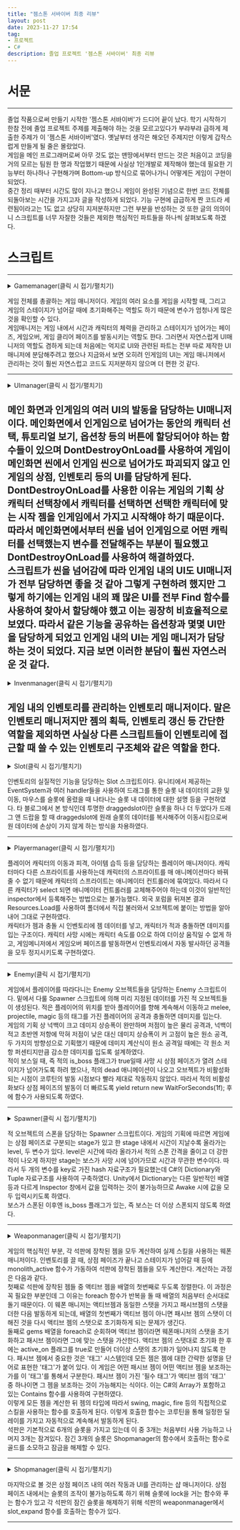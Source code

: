 ```yaml
---
title: "젬스톤 서바이버 최종 리뷰"
layout: post
date: 2023-11-27 17:54
tag:
- 프로젝트
- C#
description: 졸업 프로젝트 '젬스톤 서바이버' 최종 리뷰
---
```


# 서문
---
졸업 작품으로써 만들기 시작한 '젬스톤 서바이버'가 드디어 끝이 났다. 학기 시작하기 한참 전에 졸업 프로젝트 주제를 제출해야 하는 것을 모르고있다가 부랴부랴 급하게 제출한 주제가 이 '젬스톤 서바이버'였다. 옛날부터 생각은 해오던 주제지만 이렇게 갑작스럽게 만들게 될 줄은 몰랐었다.  
게임을 메인 프로그래머로써 아무 것도 없는 맨땅에서부터 만드는 것은 처음이고 코딩을 거의 모르는 팀원 한 명과 작업했기 때문에 사실상 1인개발로 제작해야 했는데 필요한 기능부터 하나하나 구현해가며 Bottom-up 방식으로 묶어나가니 어떻게든 게임이 구현이 되었다.  
중간 정리 때부터 시간도 많이 지나고 했으니 게임이 완성된 기념으로 한번 코드 전체를 되돌아보는 시간을 가지고자 글을 작성하게 되었다. 기능 구현에 급급하게 짠 코드라 세련됨이라고는 1도 없고 상당히 지저분하지만 그런 부분을 반성하는 것 또한 글의 의의이니 스크립트를 너무 자잘한 것들은 제외한 핵심적인 파트들을 하나씩 살펴보도록 하겠다.  

# 스크립트
---

<details>
<summary>Gamemanager(클릭 시 접기/펼치기)</summary>
<div markdown="1">

{% highlight c# %}
using System.Collections;
using System.Collections.Generic;
using TMPro;
using UnityEngine;
using UnityEngine.SceneManagement;
using UnityEngine.UI;

public class gamemanager : MonoBehaviour
{
    public static gamemanager instance=null;
    public poolmanager poolmng;
    public GameObject inventory;
    public invenmanager invenmanager;
    public playermanager player;
    public Spawner spawner;
    public Slider hpbar;
    public GameObject hp_red;
    public GameObject uimng;
    public uimanager ui;
    public int char_num;
    public float gameTime;
    public bool inv_active=false;
    public TMP_Text min_text;
    public TMP_Text sec_text; 
    public TMP_Text gold_text;
    public TMP_Text kill_text;
    public int gold=0;
    public int kill=0;
    public gemData char1;
    public gemData char2;
    public gemData char3;
    public GameObject game_over_screen;
    public GameObject clear_screen;
    public float maxGameTime = 2 * 10f; // 20�? / 5 * 60f >> 5�?
    public float health;
    public float maxhealth=1000;
    public bool isLive = true;

    void Awake() //게임 초기화 및 ui매니저 데이터 인계받음
    {
        if(instance==null) {
            instance=this;
        }
        else {
            Destroy(this);
        }
        min_text.text="00";
        sec_text.text="00";
        gold_text.text="000";
        uimng=GameObject.Find("UImanager");
        ui=uimng.GetComponent<uimanager>();
        char_num=ui.char_num;
        hp_refresh();
    }

    private void Start() {
        if(char_num==1) {
            GameObject mn=invenmanager.monoliths[0];
            weaponmanager wpmn=mn.GetComponent<weaponmanager>();
            wpmn.gems[0]=char1;
            wpmn.mono_slots[0].g=char1;
            wpmn.monolith_active();
        }
        else if(char_num==2) {
            GameObject mn=invenmanager.monoliths[0];
            weaponmanager wpmn=mn.GetComponent<weaponmanager>();
            wpmn.gems[0]=char2;
            wpmn.mono_slots[0].g=char2;
            wpmn.monolith_active();
            player.char_select2();
        }
        else if(char_num==3) {
            GameObject mn=invenmanager.monoliths[0];
            weaponmanager wpmn=mn.GetComponent<weaponmanager>();
            wpmn.gems[0]=char3;
            wpmn.mono_slots[0].g=char3;
            wpmn.monolith_active();
            player.char_select3();
        }
    }

    public void hp_refresh() {
        hpbar.value=health/maxhealth;
        if(hpbar.value==0) hp_red.SetActive(false);
    }
    

    private void Update()
    {
        gameTime += Time.deltaTime;

        //if(gameTime > maxGameTime){
           // gameTime = maxGameTime;
        //}

        int min=(int)gameTime / 60;
        int sec=((int)gameTime - min*60) % 60;

        if(sec>=60) {
            sec-=60;
        }
        if(min<10) min_text.text="0"+min.ToString();
        else min_text.text=min.ToString();

        if(sec<10) sec_text.text="0"+sec.ToString();
        else sec_text.text=sec.ToString();

        if(gold<10) gold_text.text="00"+gold.ToString();
        else if(gold<100) gold_text.text="0"+gold.ToString();
        else gold_text.text=gold.ToString();

        if(Input.GetKeyDown(KeyCode.I)) { //인벤토리 오픈 및 초기화
            inventory.SetActive(true);
            invenmanager.slot_refresh();
            hpbar.gameObject.SetActive(false);
            Time.timeScale=0;
            inv_active=true;
        }

        if(inv_active==true && Input.GetKeyDown(KeyCode.Escape)) {//인벤토리 켜져있을시 닫고 인벤이 꺼져있으면 설정창을 on
            GameObject[] monoliths=invenmanager.monoliths;
            foreach(GameObject mono in monoliths) {
                mono.GetComponent<weaponmanager>().monolith_active();
            }
            inventory.SetActive(false);
            hpbar.gameObject.SetActive(true);
            inv_active=false;
            Time.timeScale=1;
        }
    }

    public void merchant_phase() { //게임 시작 후 일정시간이 지나면 상점 페이즈를 오픈, 시간을 정지함
    //그와 동시에 현재 스테이지에 있던 모든 오브젝트를 비활성화함으로써 초기화
        foreach(List<GameObject> pool in poolmng.pools) {
            foreach(GameObject obj in pool) {
                obj.SetActive(false);
            }
        }
        spawner.stage++;
        spawner.boss_spawned=false;
        gameTime=0;
        Time.timeScale=0;
        ui.merchant_on();
    }

    public void game_over() {
        game_over_screen.SetActive(true);
        StartCoroutine(game_over_back());
    }

    public void game_clear() {
        clear_screen.SetActive(true);
        kill_text.text=kill.ToString();
        StartCoroutine(game_over_back());
    }

    IEnumerator game_over_back() {
        yield return new WaitForSeconds(4f);
        SceneManager.LoadScene("starting scene");
    }

}
{% endhighlight %}

</div>
</details>

게임 전체를 총괄하는 게임 매니저이다. 게임의 여러 요소를 게임을 시작할 때, 그리고 게임의 스테이지가 넘어갈 때에 초기화해주는 역할도 하기 때문에 변수가 엄청나게 많은 것을 확인할 수 있다.  
게임매니저는 게임 내에서 시간과 캐릭터의 체력을 관리하고 스테이지가 넘어가는 페이즈, 게임오버, 게임 클리어 페이즈를 발동시키는 역할도 한다. 그러면서 자연스럽게 UI매니저의 역할도 겸하게 되는데 처음에는 억지로 UI와 관련된 파트는 전부 따로 제작한 UI매니저에 분담해주려고 했으나 지금와서 보면 오히려 인게임의 UI는 게임 매니저에서 관리하는 것이 훨씬 자연스럽고 코드도 지저분하지 않으며 더 편한 것 같다.  

---  
<details>
<summary>UImanager(클릭 시 접기/펼치기)</summary>
<div markdown="1">

{% highlight c# %}
using System.Collections;
using System.Collections.Generic;
using UnityEngine;
using UnityEngine.UI;
using UnityEngine.SceneManagement;

public class uimanager : MonoBehaviour
{
    public static uimanager ui_instance=null;
    public GameObject startpannnel;
    public GameObject characterpannel;
    public GameObject charremindpannel;
    public GameObject quitremindpannel;
    public GameObject ingame_option;
    public GameObject merchant_pannel;
    public GameObject tuto_pannel;
    public GameObject main_option;
    bool in_game=false;
    public bool pause=false;
    Button fsbtn;
    Button wsbtn;
    Button backbtn;
    public int char_num;
   
   private void Awake() {
    if(ui_instance==null) {
            ui_instance=this;
            DontDestroyOnLoad(this.gameObject);
        }
    else {
        Destroy(ui_instance.gameObject);
        ui_instance=this;
        DontDestroyOnLoad(this.gameObject);
    }
   }
   public void startbutton() {
    startpannnel.SetActive(false);
    characterpannel.SetActive(true);
   }

   public void main_option_button() {
    main_option.SetActive(true);
   }
   public void main_option_back() {
    main_option.SetActive(false);
   }

   public void tuto_button() {
    tuto_pannel.SetActive(true);
   }
   public void tuto_back_button() {
    tuto_pannel.SetActive(false);
   }
   public void characterselect1() {
    char_num=1;
    charremindpannel.SetActive(true);
   }

   public void characterselect2() {
    char_num=2;
    charremindpannel.SetActive(true);
   }

   public void characterselect3() {
    char_num=3;
    charremindpannel.SetActive(true);
   }

   public void characteryes() {
    characterpannel.SetActive(false);
    startpannnel=null;
    characterpannel=null;
    charremindpannel=null;
    quitremindpannel=null;
    SceneManager.LoadScene("in-game");
    in_game=true;
   }

   public void back_to_main() {
    Time.timeScale=1;
    SceneManager.LoadScene("starting scene");
   }

   public void characterno() {
    char_num=0;
    charremindpannel.SetActive(false);
   }

   public void backtomain() {
    characterpannel.SetActive(false);
    startpannnel.SetActive(true);
   }

   public void exit_button() {
    quitremindpannel.SetActive(true);
   }

   public void exit_yes() {
    Debug.Log("exited");
    Application.Quit();
   }

   public void exit_no() {
    quitremindpannel.SetActive(false);
   }

   public void full_screen() {
    Screen.sleepTimeout = SleepTimeout.NeverSleep;
    Screen.SetResolution(1920, 1080, true);
    Debug.Log("full screen");
   }

   public void window_screen() {
    Screen.sleepTimeout = SleepTimeout.NeverSleep;
    Screen.SetResolution(1280, 720, false);
    Debug.Log("windowed");
   }

   public void merchant_on() {
    merchant_pannel=GameObject.Find("Canvas").transform.Find("merchant pannel").gameObject;
    merchant_pannel.SetActive(true);
    Time.timeScale=0;
   }

   private void Update() {
    if(in_game==true && gamemanager.instance!=null) {
        //인벤토리가 꺼져있을때 esc를 누르면 인게임 옵션 패널을 띄워줌
        if(pause==true && Input.GetKeyDown(KeyCode.Escape)) {
            ingame_option.SetActive(false);
            pause=false;
            Time.timeScale=1;
        }
        else if(gamemanager.instance.inv_active==false && Input.GetKeyDown(KeyCode.Escape)) {
            ingame_option=GameObject.Find("Canvas").transform.Find("ingame_option pannel").gameObject;
            ingame_option.SetActive(true);
            Time.timeScale=0;
            pause=true;
            fsbtn=GameObject.Find("full screen button").GetComponent<Button>();
            fsbtn.onClick.AddListener(full_screen);
            wsbtn=GameObject.Find("window screen button").GetComponent<Button>();
            wsbtn.onClick.AddListener(window_screen);
            backbtn=GameObject.Find("back button").GetComponent<Button>();
            backbtn.onClick.AddListener(back_to_main);
        }
        
    }
   }
}
{% endhighlight %}

</div>
</details>

메인 화면과 인게임의 여러 UI의 발동을 담당하는 UI매니저이다. 메인화면에서 인게임으로 넘어가는 동안의 캐릭터 선택, 튜토리얼 보기, 옵션창 등의 버튼에 할당되어야 하는 함수들이 있으며 DontDestroyOnLoad를 사용하여 게임이 메인화면 씬에서 인게임 씬으로 넘어가도 파괴되지 않고 인게임의 상점, 인벤토리 등의 UI를 담당하게 된다.  
DontDestroyOnLoad를 사용한 이유는 게임의 기획 상 캐릭터 선택창에서 캐릭터를 선택하면 선택한 캐릭터에 맞는 시작 젬을 인게임에서 가지고 시작해야 하기 때문이다. 따라서 메인화면에서부터 씬을 넘어 인게임으로 어떤 캐릭터를 선택했는지 변수를 전달해주는 부분이 필요했고 DontDestroyOnLoad를 사용하여 해결하였다.  
스크립트가 씬을 넘어감에 따라 인게임 내의 UI도 UI매니저가 전부 담당하면 좋을 것 같아 그렇게 구현하려 했지만 그렇게 하기에는 인게임 내의 꽤 많은 UI를 전부 Find 함수를 사용하여 찾아서 할당해야 했고 이는 굉장히 비효율적으로 보였다. 따라서 같은 기능을 공유하는 옵션창과 몇몇 UI만을 담당하게 되었고 인게임 내의 UI는 게임 매니저가 담당하는 것이 되었다. 지금 보면 이러한 분담이 훨씬 자연스러운 것 같다.  
---

<details>
<summary>Invenmanager(클릭 시 접기/펼치기)</summary>
<div markdown="1">

{% highlight c# %}
using System;
using System.Collections;
using System.Collections.Generic;
using UnityEngine;

public class invenmanager : MonoBehaviour
{
    // Start is called before the first frame update
    public static invenmanager inventory;
    public GameObject inv_pannel;
    public gemData[] gemlist;
    public GameObject[] monoliths;
    public GameObject[] slots;
    public int gemcount=0;


    void Awake()
    {
        if(inventory==null) {
            inventory=this;
        }
        else Destroy(this.gameObject);
    }
   
    public void inven_dead() {
        foreach(GameObject obj in monoliths) {
            weaponmanager wpmn=obj.GetComponent<weaponmanager>();
            wpmn.monolith_clear();
        }
    }

    public void slot_refresh() { // 인벤토리 슬롯을 젬 리스트와 동기화시켜줌
        for(int i=0; i<slots.Length; i++) {
            if(gemlist[i]!=null){
                slots[i].GetComponent<slot>().g=gemlist[i];
            }
            Debug.Log("slot refresh");  
        }
    }

    public void gemlist_refresh() { //인벤토리 내 젬의 위치변경 등이 있을때 리스트에도 반영해줌
        gemcount=0;
        for(int i=0; i<slots.Length; i++) {
            gemlist[i]=slots[i].GetComponent<slot>().g;
            if(gemlist[i]!=null) gemcount++;
        }
        Debug.Log("gemlist refresh");  
    }

    public void add_gem(gemData gd) { //슬롯에 여유가 있다면 젬리스트에 젬 데이터를 넣어줌
        if(gemcount<slots.Length) {
            for(int i=0; i<slots.Length; i++) {
                if(gemlist[i]==null) {
                    gemlist[i]=gd;
                    gemcount++;
                    break;
                }
            }
        }
        else {
            Debug.Log("slot full");
        }
    }

}
{% endhighlight %}

</div>
</details>

게임 내의 인벤토리를 관리하는 인벤토리 매니저이다. 말은 인벤토리 매니저지만 젬의 획득, 인벤토리 갱신 등 간단한 역할을 제외하면 사실상 다른 스크립트들이 인벤토리에 접근할 때 쓸 수 있는 인벤토리 구조체와 같은 역할을 한다.  
---

<details>
<summary>Slot(클릭 시 접기/펼치기)</summary>
<div markdown="1">

{% highlight c# %}
using System.Collections;
using System.Collections.Generic;
using UnityEngine;
using UnityEngine.UI;
using UnityEngine.EventSystems;
using Unity.VisualScripting;
using TMPro;

public class slot : MonoBehaviour, IBeginDragHandler, IDragHandler, IEndDragHandler, IDropHandler, IPointerEnterHandler, IPointerExitHandler, IPointerClickHandler
{
    [SerializeField]
   private gemData pgem;
   public Image slot_img;
   public bool islock=false;
   public bool isfull=false;
   public bool begin_mono=false;
   public int slot_index;
   public GameObject pannel;
   public TMP_Text title;
   public TMP_Text explain;
   public TMP_Text tags;

   public gemData g { //젬 데이터가 있다면 투명화를 해제
    get {return pgem;}
    set {
        pgem=value;
        if(pgem==null) {
            slot_img.color=new Color(1,1,1,0);
            isfull=false;
        }
        else {
            isfull=true;
            slot_img.sprite=g.spr;
            slot_img.color=new Color(1,1,1,1);
        }
        
    }
   }

   void OnDisable() {
    pannel.SetActive(false);
   }

    public void OnPointerClick(PointerEventData eventData) {
        if(eventData.button==PointerEventData.InputButton.Right) {
            if(this.g!=null) {
                g=null;
                gamemanager.instance.gold+=10;
                invenmanager.inventory.gemlist_refresh();
            }
        }
    }

   public void OnPointerEnter(PointerEventData eventData) {
    //마우스 올리면 젬의 정보 패널을 띄움
        if(this.isfull) {
            pannel.SetActive(true);
            title.text=g.gem_name;
            explain.text=g.gem_explain;
            string str="";
            foreach(string s in g.tags) {
                str+=s + ",";
            }
            if(g.ispassive) {
                foreach(string s in g.required_tag) {
                    str+="<color=#800000ff><b>" + s + "</b></color>" + ",";
                }
            }
            str=str.Remove(str.Length - 1, 1);
            this.tags.text=str;
            Debug.Log("mouse enter");
        }
   }

    public void OnPointerExit(PointerEventData eventData) {
        //마우스 뗐을 때 창 사라짐
        if(pannel.activeSelf==true) {
            pannel.SetActive(false);
            Debug.Log("mouse exit");
        }
    }

   
    public void OnBeginDrag(PointerEventData eventData)
    { //슬롯에 젬이 있을시 슬롯을 클릭하면 draggedslot에 그 슬롯의 데이터를 복사해서 넘겨줌
        pannel.SetActive(false);
        if(isfull && !islock) {
            if(this.gameObject.tag=="monoslot") begin_mono=true;
            draggedslot.instance.dragslot=this;
            draggedslot.instance.dragset(slot_img);
            draggedslot.instance.transform.position=eventData.position;
        }
    }

    public void OnDrag(PointerEventData eventData)
    { //마우스 이동에 따라 draggedslot이 이동
        if(isfull && !islock) {
            draggedslot.instance.transform.position=eventData.position;
        }
    }

    public void OnEndDrag(PointerEventData eventData)
    { //드래그가 끝났을 시 처음에 클릭했던 슬롯에서 발동하는 함수
    //드래그의 종착점이 monolith인지, 다른 슬롯인지에 따라서 필요한 절차를 진행
        if(draggedslot.instance.is_monolith==true && draggedslot.instance.is_change==false && !islock) {
            this.g=null;
            invenmanager.inventory.gemlist[slot_index]=null;
            draggedslot.instance.is_monolith=false;
        }
        else if(draggedslot.instance.is_change==true && !islock) {
            Debug.Log(draggedslot.instance.change_gd);
            this.g=draggedslot.instance.change_gd;
            int idx=draggedslot.instance.change_idx;
            if(draggedslot.instance.is_monolith) {
                invenmanager.inventory.gemlist[slot_index]=draggedslot.instance.change_gd;
                draggedslot.instance.is_monolith=false;
            }
            else {
                invenmanager.inventory.gemlist[idx]=this.g;
                if(!begin_mono) invenmanager.inventory.gemlist[slot_index]=draggedslot.instance.change_gd;
            }
            draggedslot.instance.change_gd=null;
            draggedslot.instance.change_idx=-1;
            draggedslot.instance.is_change=false;
        }
        if(begin_mono && !islock) {
             foreach(GameObject mono in invenmanager.inventory.monoliths) {
                mono.GetComponent<weaponmanager>().monolith_reset();
            }
        }
        draggedslot.instance.drag_invisible(0);
        draggedslot.instance.dragslot=null;
        begin_mono=false;
        invenmanager.inventory.gemlist_refresh();
    }

    public void OnDrop(PointerEventData eventData)
    { //enddrag보다 먼저 발동하는 함수로 드래그가 끝난 위치에 있는 슬롯에서 발동
    //드래그가 끝난 위치가 monolith라면 젬데이터를 monolith로 넘겨주고 refresh
    //드래그가 끝난 위치가 다른 슬롯이라면 그 슬롯에 draggedslot의 데이터를 넘기고 슬롯의 데이터를 받아옴
        if(draggedslot.instance.dragslot!=null && this.gameObject.tag=="monoslot" && !islock) {
            if(this.g!=null) {
                draggedslot.instance.change_idx=this.slot_index;
                draggedslot.instance.change_gd=this.g;
                draggedslot.instance.is_change=true;
            }
            this.g=draggedslot.instance.dragslot.g;
            foreach(GameObject mono in invenmanager.inventory.monoliths) {
                mono.GetComponent<weaponmanager>().monolith_reset();
            }
            draggedslot.instance.is_monolith=true;
        }
        else if(draggedslot.instance.dragslot!=null && this.gameObject.tag=="slot" && !islock) {
            draggedslot.instance.change_idx=this.slot_index;
            draggedslot.instance.change_gd=this.g;
            this.g=draggedslot.instance.dragslot.g;
            draggedslot.instance.is_change=true;
        }
    }
}
{% endhighlight %}

</div>
</details>

인벤토리의 실질적인 기능을 담당하는 Slot 스크립트이다. 유니티에서 제공하는 EventSystem과 여러 handler들을 사용하여 드래그를 통한 슬롯 내 데이터의 교환 및 이동, 마우스를 슬롯에 올렸을 때 나타나는 슬롯 내 데이터에 대한 설명 등을 구현하였다. 타 블로그에서 본 방식인데 투명한 draggedslot이란 슬롯을 하나 더 두었다가 드래그 앤 드랍을 할 때 draggedslot에 원래 슬롯의 데이터를 복사해주어 이동시킴으로써 원 데이터에 손상이 가지 않게 하는 방식을 차용하였다.  

---
<details>
<summary>Playermanager(클릭 시 접기/펼치기)</summary>
<div markdown="1">

{% highlight c# %}
using System.Collections;
using System.Collections.Generic;
using UnityEngine;

public class playermanager : MonoBehaviour
{
    public invenmanager inv;
    Rigidbody2D rigid;
    public Vector2 inputvec;
    public GameObject pivot;
    SpriteRenderer spriter;
    Animator anim;
    float char_speed=0.1f;

    private void Awake() {
        rigid = GetComponent<Rigidbody2D>();
        spriter = GetComponent<SpriteRenderer>();
        anim = GetComponent<Animator>();
    }
    
    public void char_select2() {
        anim.runtimeAnimatorController=(RuntimeAnimatorController)Resources.Load("AcPlayer2");
    }
    public void char_select3() {
        anim.runtimeAnimatorController=(RuntimeAnimatorController)Resources.Load("AcPlayer3");
    }
    void Update() { //캐릭터 이동
        inputvec.x=Input.GetAxis("Horizontal")*char_speed;
        inputvec.y=Input.GetAxis("Vertical")*char_speed;
    }

    public void player_dead() {
        char_speed=0;
        gamemanager.instance.game_over();
        invenmanager.inventory.inven_dead();
    }

    private void FixedUpdate() { //area와 함께 이동시켜줌
        rigid.MovePosition(rigid.position + inputvec);
    }


    private void OnTriggerEnter2D(Collider2D collision) { //젬과 충돌시 인벤의 젬리스트에 추가
        if(collision.gameObject.tag == "gem") {
            Debug.Log("gem");
            gemData gd = collision.gameObject.GetComponent<gem>().GemData;
            inv.add_gem(gd);
            collision.gameObject.SetActive(false);
        }
    }
    void LateUpdate(){ //걷는 애니메이션 재생
        anim.SetFloat("Speed", inputvec.magnitude);

        if (inputvec.x != 0) {
            spriter.flipX = inputvec.x < 0;


        }
    }
    void OnCollisionStay2D(Collision2D collision)
    {
        if (!gamemanager.instance.isLive)
            return;

        if(gamemanager.instance.health >=0) {
            Enemy enemy=collision.gameObject.GetComponent<Enemy>();
            gamemanager.instance.health-=enemy.damage;
            gamemanager.instance.hp_refresh();
            Debug.Log(enemy.damage);
        }
        else if(gamemanager.instance.health < 0)
        {
            for(int index=2; index < transform.childCount; index++)
            {
                transform.GetChild(index).gameObject.SetActive(false);
            }
            player_dead();
            anim.SetTrigger("Dead");
        }
    }
}
{% endhighlight %}

</div>
</details>

플레이어 캐릭터의 이동과 피격, 아이템 습득 등을 담당하는 플레이어 매니저이다. 캐릭터마다 다른 스프라이트를 사용하는데 캐릭터의 스프라이트를 매 애니메이션마다 바꿔줄 수 없기 때문에 캐릭터의 스프라이트는 애니메이터 컨트롤러에 묶여있다. 따라서 다른 캐릭터가 select 되면 애니메이터 컨트롤러를 교체해주어야 하는데 이것이 일반적인 inspector에서 등록해주는 방법으로는 불가능했다. 외국 포럼을 뒤져본 결과 Resources.Load를 사용하여 폴더에서 직접 불러와서 오브젝트에 붙이는 방법을 알아내어 그대로 구현하였다.  
캐릭터가 젬과 충돌 시 인벤토리에 젬 데이터를 넣고, 캐릭터가 적과 충돌하면 데미지를 입는 구조이다. 캐릭터 사망 시에는 캐릭터 속도를 0으로 하여 더이상 움직일 수 없게 하고, 게임메니저에서 게임오버 페이즈를 발동하면서 인벤토리에서 자동 발사하던 공격들을 모두 정지시키도록 구현하였다.  

---

<details>
<summary>Enemy(클릭 시 접기/펼치기)</summary>
<div markdown="1">

{% highlight c# %}
using System;
using System.Collections;
using System.Collections.Generic;
using UnityEngine;
using Random=UnityEngine.Random;

public class Enemy : MonoBehaviour
{
    public float speed;
    public float health;
    public float maxHealth;
    public float fireres;
    public float iceres;
    public float lightres;
    public float damage;
    public bool[] cursed=new bool[11];
    public int gold;
    public bool is_boss=false;
    public RuntimeAnimatorController[] animCon;
    public Rigidbody2D target;
    int spriteType;

    public gemspawner gemspawner;

    public GameObject gem_effect;
    Animator gem_anim;
    bool isLive = true;

    Rigidbody2D rigid;
    Collider2D coll;
    Animator anim;
    SpriteRenderer spriter;
    WaitForFixedUpdate wait;


    void Awake() //변수 할당
    {
        rigid = GetComponent<Rigidbody2D>();
        coll = GetComponent<Collider2D>();
        spriter = GetComponent<SpriteRenderer>();
        anim = GetComponent<Animator>();
        wait = new WaitForFixedUpdate();
        gemspawner=gamemanager.instance.GetComponent<gemspawner>();
        Array.Fill(cursed,false);
    }
    void FixedUpdate()
    { //몬스터 이동
        if(!isLive || anim.GetCurrentAnimatorStateInfo(0).IsName("Hit"))
            return;
        Vector2 dirVec = target.position - rigid.position;
        Vector2 nextVec = dirVec.normalized * speed * Time.fixedDeltaTime;
        rigid.MovePosition(rigid.position + nextVec);
        rigid.velocity = Vector2.zero;
    }
    void LateUpdate() 
    {
        if(!isLive)
            return;
        spriter.flipX = target.position.x < rigid.position.x;
    }
    void OnEnable() 
    {
        target = gamemanager.instance.player.GetComponent<Rigidbody2D>();
        isLive = true;
        coll.enabled = true;
        rigid.simulated = true;
        spriter.sortingOrder = 2;
        anim.SetBool("Dead", false);
        health = maxHealth;
    }

    public void Init(SpawnData data)
    { //몬스터 스탯 초기화
        Debug.Log(data.spriteType);
        spriteType = data.spriteType;
        anim.runtimeAnimatorController = animCon[data.spriteType];
        speed = data.speed;
        maxHealth = data.health;
        health = data.health;
        damage=data.damage;
        fireres=data.fireres;
        iceres=data.iceres;
        lightres=data.lightres;
        gold=data.gold;
        is_boss=data.is_boss;
        if(is_boss) rigid.mass=50;
    }

    void OnTriggerEnter2D(Collider2D collision) 
    { //공격을 받으면 저항을 계산하여 데미지를 입음
        if (!collision.CompareTag("Bullet") && !collision.CompareTag("melee") && !collision.CompareTag("magic"))
            return;

        if(collision.CompareTag("Bullet")) {
            float dam=collision.GetComponent<projectile>().damage;
            if(collision.GetComponent<projectile>().fire) dam-=dam*(this.fireres-collision.GetComponent<projectile>().anti_fireres);
            else if(collision.GetComponent<projectile>().ice) dam-=dam*(this.iceres-collision.GetComponent<projectile>().anti_iceres);
            else if(collision.GetComponent<projectile>().lightn) dam-=dam*(this.lightres-collision.GetComponent<projectile>().anti_lightres);
            health -= dam;
            float force=collision.GetComponent<projectile>().force;
            StartCoroutine(KonckBack(force));
            audiomanager.instance.PlaySfx(audiomanager.Sfx.Range);
        }
        else if(collision.CompareTag("melee")) {
            float dam=collision.GetComponent<melee>().damage;
            if(collision.GetComponent<melee>().fire) dam-=dam*(this.fireres-collision.GetComponent<melee>().anti_fireres);
            else if(collision.GetComponent<melee>().ice) dam-=dam*(this.iceres-collision.GetComponent<melee>().anti_iceres);
            else if(collision.GetComponent<melee>().lightn) dam-=dam*(this.lightres-collision.GetComponent<melee>().anti_lightres);
            health -= dam;
            float force=collision.GetComponent<melee>().force;
            StartCoroutine(KonckBack(force));
            audiomanager.instance.PlaySfx(audiomanager.Sfx.Melee);
        }
        else if(collision.CompareTag("magic")) {
            float dam=collision.GetComponent<magic>().damage;
            if(collision.GetComponent<magic>().fire) dam-=dam*(this.fireres-collision.GetComponent<magic>().anti_fireres);
            else if(collision.GetComponent<magic>().ice) dam-=dam*(this.iceres-collision.GetComponent<magic>().anti_iceres);
            else if(collision.GetComponent<magic>().lightn) dam-=dam*(this.lightres-collision.GetComponent<magic>().anti_lightres);
            health -= dam;
            StartCoroutine(KonckBack());
        }

        if(health > 0){
            //체력이 남아있을시 hit
            anim.SetTrigger("Hit");
            audiomanager.instance.PlaySfx(audiomanager.Sfx.Hit);
        }
        else {
            //사망 과정 진행
            isLive = false;
            coll.enabled = false;
            rigid.simulated = false;
            spriter.sortingOrder = 1;
            if(this.is_boss) {
                if(this.spriteType==4) gamemanager.instance.game_clear();
                else StartCoroutine(open_merchant());
            }
            anim.SetBool("Dead", true);
            audiomanager.instance.PlaySfx(audiomanager.Sfx.Dead);
        }
    }

    IEnumerator KonckBack(float knockforce=3)
    {
        yield return wait; //애니메이션 중첩을 막기위해 유예를 줌
        Vector3 playerPos = gamemanager.instance.player.transform.position;
        Vector3 dirVec = transform.position - playerPos;
        rigid.AddForce(dirVec.normalized * knockforce, ForceMode2D.Impulse);
    }

    void Dead(){ //몬스터 사망 시 현재 위치에 젬을 떨어뜨리고 active false
        int i=Random.Range(0,11);
        if(i==0) {
        var gem=gemspawner.gem_spawn();
        gem.transform.position=this.transform.position;
        var vfx=Instantiate(gem_effect);
        gem_anim=vfx.GetComponent<Animator>();
        vfx.transform.position=this.transform.position;
        }
        gamemanager.instance.gold+=this.gold;
        gamemanager.instance.kill++;
        gameObject.SetActive(false);
    }

    IEnumerator open_merchant() {
        yield return new WaitForSeconds(1f);
        gamemanager.instance.merchant_phase();
    }
}
{% endhighlight %}

</div>
</details>

게임에서 플레이어를 따라다니는 Enemy 오브젝트들을 담당하는 Enemy 스크립트이다. 밑에서 다룰 Spawner 스크립트에 의해 미리 지정된 데이터를 가진 적 오브젝트들이 생성된다. 적은 플레이어의 위치를 받아 플레이어를 향해 계속해서 이동하고 melee, projectile, magic 등의 태그를 가진 플레이어의 공격과 충돌하면 데미지를 입는다.  
게임의 기획 상 넉백이 크고 데미지 상승폭이 완만하며 저점이 높은 물리 공격과, 넉백이 적고 초반엔 저항에 막혀 저점이 낮은 대신 데미지 상승폭이 커 고점이 높은 원소 공격, 두 가지의 방향성으로 기획했기 때문에 데미지 계산식이 원소 공격일 때에는 각 원소 저항 퍼센티지만큼 감소한 데미지를 입도록 설계하였다.  
적이 보스일 때, 즉 적의 is_boss 플래그가 true일때 사망 시 상점 페이즈가 열려 스테이지가 넘어가도록 하려 했으나, 적의 dead 애니메이션이 나오고 오브젝트가 비활성화 되는 시점이 코루틴의 발동 시점보다 빨라 제대로 작동하지 않았다. 따라서 적의 비활성화보다 상점 페이즈의 발동이 더 빠르도록 yield return new WaitForSeconds(1f); 후에 함수가 사용되도록 하였다.  

---
<details>
<summary>Spawner(클릭 시 접기/펼치기)</summary>
<div markdown="1">
{% highlight c# %}
using System;
using System.Collections;
using System.Collections.Generic;
using UnityEngine;
using Random=UnityEngine.Random;

public class Spawner : MonoBehaviour
{
    public Transform[] spwanPoint;
    public SpawnData[] spawnData;
    public int stage=1;
    public int level;
    public bool boss_spawned=false;
    public Dictionary<Tuple<int,int>,int[]> dic;
    float timer;

    void Awake() 
    {
        spwanPoint = GetComponentsInChildren<Transform>();  
        dic=new Dictionary<Tuple<int,int>,int[]>();
        dic_add();  
    }

    void dic_add() {
        dic.Add(new Tuple<int, int>(1,0),new int[]{0});
        dic.Add(new Tuple<int, int>(1,1),new int[]{0,1});
        dic.Add(new Tuple<int, int>(1,2),new int[]{0,1,3});
        dic.Add(new Tuple<int, int>(2,0),new int[]{0});
        dic.Add(new Tuple<int, int>(2,1),new int[]{7,1});
        dic.Add(new Tuple<int, int>(2,2),new int[]{0,1,6});
        dic.Add(new Tuple<int, int>(3,0),new int[]{7,8});
        dic.Add(new Tuple<int, int>(3,1),new int[]{7,8,9});
        dic.Add(new Tuple<int, int>(3,2),new int[]{7,8,9,5});
        dic.Add(new Tuple<int, int>(4,0),new int[]{10,11});
        dic.Add(new Tuple<int, int>(4,1),new int[]{10,11,12});
        dic.Add(new Tuple<int, int>(4,2),new int[]{10,11,12,4});
    }

    void Update() //게임 진행 시간에 따라 게임의 스테이지 레벨이 증가
    {
        timer += Time.deltaTime;
        level = Mathf.Min(Mathf.FloorToInt(gamemanager.instance.gameTime / 120f), 2);

        if(level<spawnData.Length && timer > spawnData[level+stage/3].spawnTime)
        {
            timer = 0;
            Spawn();
        }
    }
    void Spawn() //풀에서 몬스터를 정해진 스폰포인트에서 랜덤하게 pulling
    {
        var t=new Tuple<int, int>(stage,level);
        int[] arr=dic[t]; int leng=arr.Length;
        int rand=Random.Range(0,leng);
        int idx=arr[rand];
        if(spawnData[idx].is_boss) {
            if(boss_spawned) {
                GameObject Enemy = gamemanager.instance.poolmng.pulling(2);
                Enemy.transform.position = spwanPoint[Random.Range(1, spwanPoint.Length)].position;
                Enemy.GetComponent<Enemy>().Init(spawnData[0]);
            }
            else {
                GameObject Enemy = gamemanager.instance.poolmng.pulling(2);
                Enemy.transform.position = spwanPoint[Random.Range(1, spwanPoint.Length)].position;
                Enemy.GetComponent<Enemy>().Init(spawnData[idx]);
                boss_spawned=true;
            }
        }
        else {
            GameObject Enemy = gamemanager.instance.poolmng.pulling(2);
            Enemy.transform.position = spwanPoint[Random.Range(1, spwanPoint.Length)].position;
            Enemy.GetComponent<Enemy>().Init(spawnData[idx]);
        }
    }
}

[System.Serializable]
public class SpawnData
{
    public float spawnTime;
    public int spriteType;
    public int health;
    public float speed;
    public float damage;
    public float fireres;
    public float iceres;
    public float lightres;
    public int gold;
    public bool is_boss=false;
}
{% endhighlight %}

</div>
</details>

적 오브젝트의 스폰을 담당하는 Spawner 스크립트이다. 게임의 기획에 따르면 게임에는 상점 페이즈로 구분되는 stage가 있고 한 stage 내에서 시간이 지날수록 올라가는 level, 두 변수가 있다. level은 시간에 따라 올라가서 적의 스폰 간격을 줄이고 더 강한 적이 나오게 하지만 stage는 보스가 사망 시에 넘어가므로 시간과 무관한 변수이다. 따라서 두 개의 변수를 key로 가진 hash 자료구조가 필요했는데 C#의 Dictionary와 Tuple 자료구조를 사용하여 구축하였다. Unity에서 Dictionary는 다른 일반적인 배열 등과 다르게 Inspector 창에서 값을 입력하는 것이 불가능하므로 Awake 시에 값을 모두 입력시키도록 하였다.  
보스가 스폰된 이후엔 is_boss 플래그가 있는, 즉 보스는 더 이상 스폰되지 않도록 하였다.  

---

<details>
<summary>Weaponmanager(클릭 시 접기/펼치기)</summary>
<div markdown="1">
{% highlight c# %}
using System.Collections;
using System.Collections.Generic;
using UnityEngine;
using DG.Tweening;
using System;
using Random=UnityEngine.Random;

public class weaponmanager : MonoBehaviour
{
    public int prefabid; //할당된 액티브 젬의 id
    public float damage; //피해
    public float delay_percent=1;
    public int element=0; //속성
    public float force=3; //넉백 강도
    public int count; //발사 수
    public int penet; //관통
    public float radius; //반경
    public float speed; //탄속
    public int gem_color; //젬 색깔
    public List<int> curse; //저주 목록
    public GameObject player; //플레이어 위치
    public GameObject pivot; //플레이어의 회전축
    public GameObject pivot1;
    public gemData[] gems; //석판의 젬 목록
    public bool active_on=false;
    public int slot_index=0; //새로 개방된 슬롯 숫자
    public slotback[] expand_slots; //아직 열리지 않은 슬롯 목록
    public slot[] mono_slots; //석판의 슬롯 목록
    public GameObject special_manager;
    Tween tween;
    Coroutine crt;
    Coroutine spcrt=null;

    void Start() {
    }

    public void slot_expand() { //새로 열린 슬롯 개수가 3이 될때까지 개방 가능
        if(slot_index<3) {
            expand_slots[slot_index].slot_active();
            slot_index++;
        }
        else Debug.Log("all slot expanded");
    }


    IEnumerator magicuse(float delay) {//count만큼 마법을 pulling하여 발동시킴
    //wave 마법의 경우 중첩되면 밸런스가 무너지므로 count를 1로 고정
        while(true) {
            yield return new WaitForSeconds(delay);
            for(int i=0; i<count; i++) {
                GameObject mag=gamemanager.instance.poolmng.pulling(prefabid);
                if(prefabid==5) count=1;
                mag.transform.position=this.transform.position;
                mag.GetComponent<magic>().init(this.prefabid,this.damage,this.radius, this.element, player.transform);
            }
        }
    }
    IEnumerator projectile(float delay)
    { //delay마다 count만큼 fire 함수를 발동
        while(true)
        {
            yield return new WaitForSeconds(delay);
            for(int i=0; i<count; i++) {
                StartCoroutine(fire());
            }
        }
    }

    IEnumerator shotgun_fire(float delay) {
        while(true)
        {
            yield return new WaitForSeconds(delay);
            float dam=damage*2/10;
            float x=1.73f;
            StartCoroutine(shotgun(x, 1.3f, dam));
            StartCoroutine(shotgun(x,-1.3f,dam));
            for(int i=0; i<count-2; i++) {
                float y=Random.Range(-1.3f,1.3f);
                StartCoroutine(shotgun(x,y,dam));
            }
        }
    }

    IEnumerator fire() {
        //캐릭터 전방 180도 범위중 랜덤으로 투사체를 발사하는 함수
        GameObject dagger = gamemanager.instance.poolmng.pulling(prefabid);
        dagger.transform.position = player.transform.position;
        dagger.GetComponent<projectile>().init(damage, penet,element, curse, force);
        float x=Random.Range(0, 30);
        if(this.prefabid==10) x=Random.Range(-30,0);
        float y=Random.Range(-30,30);
        Vector3 dir=new Vector3(x,y,0);
        dir=dir.normalized;
        dagger.transform.rotation=Quaternion.FromToRotation(Vector3.up,dir);
        Rigidbody2D rigid=dagger.GetComponent<Rigidbody2D>();
        rigid.velocity=Vector2.zero;
        rigid.velocity=dir*speed;
        yield return null;
        StartCoroutine(daggerfalse(dagger));
    }

    IEnumerator shotgun(float a, float b, float dam) {
        //캐릭터 전방 180도 범위중 랜덤으로 투사체를 발사하는 함수
        GameObject dagger = gamemanager.instance.poolmng.pulling(prefabid);
        dagger.transform.position = player.transform.position;
        dagger.GetComponent<projectile>().init(dam, penet,element, curse, force);
        dagger.transform.localScale=new Vector3(0.35f,0.35f,0.35f);
        Vector3 dir=new Vector3(a,b,0);
        dir=dir.normalized;
        dagger.transform.rotation=Quaternion.FromToRotation(Vector3.up,dir);
        Rigidbody2D rigid=dagger.GetComponent<Rigidbody2D>();
        rigid.velocity=Vector2.zero;
        rigid.velocity=dir*speed;
        yield return null;
        StartCoroutine(daggerfalse(dagger));
    }

    IEnumerator daggerfalse(GameObject used_dagger) {
        yield return new WaitForSeconds(5f);
        used_dagger.SetActive(false);
    }

    IEnumerator swing(float delay) {
        //캐릭터 전방 180도만큼 근접무기를 휘두르는 함수
        while(true) {
        yield return new WaitForSeconds(delay);
        GameObject melee=gamemanager.instance.poolmng.pulling(prefabid);
        melee.transform.parent=pivot.transform;
        melee.transform.position=pivot.transform.position+new Vector3(0,1,0);
        melee.GetComponent<melee>().init(damage, penet, curse, element, radius, force);
        tween=pivot.transform.DORotate(new Vector3(0,0,180f),0.75f)
        .SetEase(Ease.OutQuart)
        .OnKill(()=> {
            pivot.transform.localEulerAngles=new Vector3(0,0,0);
            melee.SetActive(false);
        })
        .OnComplete(()=> {
            pivot.transform.localEulerAngles=new Vector3(0,0,0);
        });
        StartCoroutine(swing_false(melee));
        }
    }

    IEnumerator whirlwind() {
        GameObject melee=gamemanager.instance.poolmng.pulling(prefabid);
        melee.transform.parent=pivot1.transform;
        melee.transform.position=pivot1.transform.position+new Vector3(0,2,0);
        melee.GetComponent<melee>().init(damage, penet, curse, element, radius, force);
        tween=pivot1.transform.DORotate(new Vector3(0,0,360),2f, RotateMode.FastBeyond360)
        .SetEase(Ease.Linear)
        .SetLoops(-1)
        .OnKill(()=> {
            pivot1.transform.localEulerAngles=new Vector3(0,0,0);
            melee.SetActive(false);
        });
        yield return null;

    }

    IEnumerator swing_false(GameObject melee) {
        yield return new WaitForSeconds(0.65f);
        melee.SetActive(false);
    }

    public void skill_use() { //gem color에 따라 종류에 맞는 함수를 발동시킴
        if(gem_color==1) {
            if(this.prefabid==8) {
                crt=StartCoroutine(shotgun_fire(2f*delay_percent));
            }
            else {
                crt=StartCoroutine(projectile(2f*delay_percent));
            }
        }
        else if(gem_color==2) {
            crt=StartCoroutine(magicuse(4f*delay_percent));
        }
        else if(gem_color==3) {
            if(this.prefabid==4) crt=StartCoroutine(swing(3f*delay_percent));
            else crt=StartCoroutine(whirlwind());
        }
    }

    public void monolith_reset() { //인벤토리에서 monolith에 젬을 장착시켰을 때
    //슬롯의 젬 데이터를 monolith로 가져오는 함수
        Debug.Log("gem set");
        for(int i=0; i<3+slot_index; i++) { //향후 3을 열린 슬롯 개수로 수정
            if(mono_slots[i].gameObject.activeSelf==true) {
                gems[i]=mono_slots[i].g;
            }
        }
    }

    public void monolith_clear() { //공격의 중복발동을 방지하기 위해 공격 발동 전에 초기화해주는 함수
        this.damage=0;
        this.count=0;
        this.prefabid=0;
        this.gem_color=0;
        this.speed=0;
        this.radius=0;
        this.penet=0;
        this.element=0;
        this.force=3;
        this.delay_percent=1;
        active_on=false;
        curse.Clear();
        tween.Kill();
        if(crt!=null) StopCoroutine(crt);
        if(spcrt!=null) special_manager.GetComponent<special>().StopCoroutine(spcrt);
    }
    public void monolith_active() {
        monolith_clear();
        //인벤토리를 끌 때 monolith가 가진 젬들을 계산하여 weaponmanager가 최종적으로 스킬을 발동함
        for(int i=0; i<gems.Length; i++) {
            if(gems[i]!=null) {
                if(gems[i].isactive && i!=0) {
                    gemData tmp=gems[0];
                    gems[0]=gems[i];
                    gems[i]=tmp;
                } 
            }
        }
        foreach(gemData gd in gems) {
            if(gd==null) continue;
            if(gd.isactive && !active_on) {
                this.damage=gd.damage;
                this.count=gd.count;
                this.prefabid=gd.id;
                this.gem_color=gd.color;
                this.speed=gd.speed;
                this.radius=gd.radius;
                this.penet=gd.penet;
                this.element=gd.element;
                this.force=gd.force;
                active_on=true;
                skill_use();
            }
            else if(gd.ispassive) {
                bool flag=true;
                foreach(string s in gd.required_tag) {
                    if(gems[0]!=null && !gems[0].tags.Contains(s)) flag=false;
                }
                if(gd.required_tag.Contains("범용")) flag=true;
                if(flag) {
                    if(gd.curse!=0) curse.Add(gd.curse);
                    this.damage+=gd.damage;
                    this.speed*=gd.speed;
                    this.radius*=gd.radius;
                    this.penet+=gd.penet;
                    this.count+=gd.count;
                    this.element=gd.element;
                    this.force+=gd.force;
                    this.delay_percent*=gd.delay_reduct;
                }
            }
            else if(gd.isspecial) {
                spcrt=special_manager.GetComponent<special>().init(this);
            }
        }
    }
}
{% endhighlight %}
</div>
</details>

게임의 핵심적인 부분, 각 석판에 장착된 젬을 모두 계산하여 실제 스킬을 사용하는 웨폰 매니저이다. 인벤토리를 끌 때, 상점 페이즈가 끝나고 스테이지가 넘어갈 때 등에 monolith_active 함수가 가동하여 석판에 장착된 젬들을 모두 계산한다. 계산하는 과정은 다음과 같다.  
첫째로 석판에 장착된 젬들 중 액티브 젬을 배열의 첫번째로 두도록 정렬한다. 이 과정은 꼭 필요한 부분인데 그 이유는 foreach 함수가 반복을 돌 때 배열의 처음부터 순서대로 돌기 때문이다. 이 웨폰 매니저는 액티브젬과 동일한 스탯을 가지고 패시브젬의 스탯을 더한 다음 발동하게 되는데, 배열의 첫번째가 액티브 젬이 아니면 패시브 젬의 스탯이 더해진 것을 다시 액티브 젬의 스탯으로 초기화하게 되는 문제가 생긴다.  
둘째로 gems 배열을 foreach로 순회하며 액티브 젬이라면 웨폰매니저의 스탯을 초기화하고 패시브 젬이라면 그에 맞는 스탯을 가산한다. 액티브 젬의 스탯대로 초기화 한 후에는 active_on 플래그를 true로 만들어 더이상 스탯의 초기화가 일어나지 않도록 한다. 패시브 젬에서 중요한 것은 '태그' 시스템인데 모든 젬은 젬에 대한 간략한 설명을 단어로 표현한 '태그'가 붙어 있다. 이 게임은 어떤 패시브 젬이 어떤 액티브 젬을 보조하는가를 이 '태그'를 통해서 구분한다. 패시브 젬이 가진 '필수 태그'가 액티브 젬의 '태그' 중 하나이면 그 젬을 보조하는 것이 가능해지는 식이다. 이는 C#의 Array가 포함하고 있는 Contains 함수를 사용하여 구현하였다.  
이렇게 모든 젬을 계산한 뒤 젬의 타입에 따라서 swing, magic, fire 등의 직접적으로 스킬을 사용하는 함수를 호출하게 된다. 이렇게 호출한 함수는 코루틴을 통해 일정한 딜레이를 가지고 자동적으로 계속해서 발동하게 된다.  
석판은 기본적으로 6개의 슬롯을 가지고 있는데 이 중 3개는 처음부터 사용 가능하고 나머지 3개는 잠겨있다. 잠긴 3개의 슬롯은 Shopmanager의 함수에서 호출하는 함수로 골드를 소모하고 잠금을 해제할 수 있다.

---

<details>
<summary>Shopmanager(클릭 시 접기/펼치기)</summary>
<div markdown="1">
{% highlight c# %}
using System.Collections;
using System.Collections.Generic;
using UnityEngine;
using UnityEngine.UI;

public class shopmanager : MonoBehaviour
{
   public invenmanager inv;
   public GameObject merchant_pannel;
   public Button slot_button;
   public Button link_button;
   public Button[] monolith_arrows;
   public GameObject goldless_pannel;
   GameObject[] monoliths;
   bool in_slot=false;
   bool in_link=false;

   void Start() {
      this.monoliths=inv.monoliths;
   }

   public void slot_lock() { //상점페이즈 내에서 인벤토리와 석판의 슬롯에 락을 걸어줌
      foreach(GameObject obj in inv.slots) {
         slot s=obj.GetComponent<slot>();
         s.islock=true;
      }
      foreach(GameObject obj in monoliths) {
         weaponmanager wpn=obj.GetComponent<weaponmanager>();
         foreach(slot s in wpn.mono_slots) {
            if(s.gameObject.activeSelf==true) {
               s.islock=true;
            }
         }
      }
   }

   public void slot_unlock() { //상점페이즈에서 나갈때 걸려있던 락을 모두 풀어줌
      foreach(GameObject obj in inv.slots) {
         slot s=obj.GetComponent<slot>();
         s.islock=false;
      }
      foreach(GameObject obj in monoliths) {
         weaponmanager wpn=obj.GetComponent<weaponmanager>();
         foreach(slot s in wpn.mono_slots) {
            if(s.gameObject.activeSelf==true) {
               s.islock=false;
            }
         }
      }
   }

   public void slot_open() { //슬롯 개방 메뉴에 들어갈 시 필요한 패널과 버튼을 띄워줌
      in_slot=true;
      slot_button.gameObject.SetActive(false);
      link_button.gameObject.SetActive(false);
      inv.inv_pannel.SetActive(true);
      inv.slot_refresh();
      slot_lock();
      foreach(Button btn in monolith_arrows) {
         btn.gameObject.SetActive(true);
      }
   }

   public void open_monolith0() { //각 석판의 개방 함수
      weaponmanager wpn=monoliths[0].GetComponent<weaponmanager>();
      if(gamemanager.instance.gold>=50) {
         wpn.slot_expand();
         gamemanager.instance.gold-=50;
      }
      else StartCoroutine(no_gold());
   }

   public void open_monolith1() {
      weaponmanager wpn=monoliths[1].GetComponent<weaponmanager>();
      if(gamemanager.instance.gold>=50) {
         wpn.slot_expand();
         gamemanager.instance.gold-=50;
      }
      else StartCoroutine(no_gold());
   }

   public void open_monolith2() {
      weaponmanager wpn=monoliths[2].GetComponent<weaponmanager>();
      if(gamemanager.instance.gold>=50) {
         wpn.slot_expand();
         gamemanager.instance.gold-=50;
      }
      else StartCoroutine(no_gold());
   }

   public void open_monolith3() {
      weaponmanager wpn=monoliths[3].GetComponent<weaponmanager>();
      if(gamemanager.instance.gold>=50) {
         wpn.slot_expand();
         gamemanager.instance.gold-=50;
      }
      else StartCoroutine(no_gold());
   }

   IEnumerator no_gold() {
      goldless_pannel.SetActive(true);
      yield return new WaitForSecondsRealtime(2f);
      goldless_pannel.SetActive(false);
   }

   public void return_button() { //슬롯개방 화면일땐 원래 상점으로, 상점 메인화면에선 스테이지로 돌아감
      if(in_slot==true) {
         in_slot=false;
         foreach(Button btn in monolith_arrows) {
            btn.gameObject.SetActive(false);
         }
         slot_button.gameObject.SetActive(true);
         link_button.gameObject.SetActive(true);
         slot_unlock();
         inv.inv_pannel.SetActive(false);
      }
      else if(in_link==true) {

      }
      else {
         Time.timeScale=1;
         Debug.Log("merchant close");
         foreach(GameObject obj in monoliths) {
            weaponmanager wpmn=obj.GetComponent<weaponmanager>();
            wpmn.monolith_active();
         }
         goldless_pannel.SetActive(false);
         merchant_pannel.SetActive(false);
      }
   }
}
{% endhighlight %}

</div>
</details>

마지막으로 볼 것은 상점 페이즈 내의 여러 작동과 UI를 관리하는 샵 매니저이다. 상점 페이즈 내에서는 슬롯의 조작이 불가능하도록 하기 위해 슬롯에 lock을 거는 함수와 푸는 함수가 있고 각 석판의 잠긴 슬롯을 해제하기 위해 석판의 weaponmanager에서 slot_expand 함수를 호출하는 함수가 있다.  

---